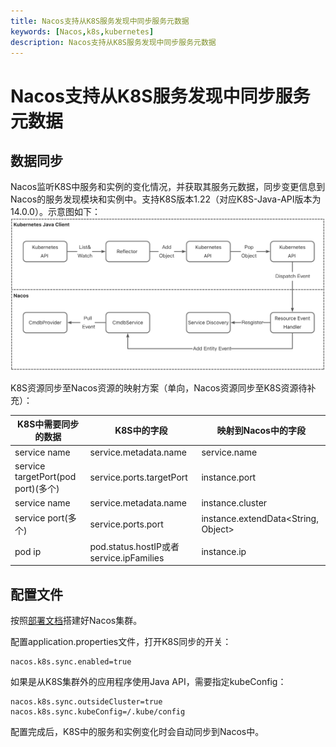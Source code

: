 ```yaml
---
title: Nacos支持从K8S服务发现中同步服务元数据
keywords: [Nacos,k8s,kubernetes]
description: Nacos支持从K8S服务发现中同步服务元数据
---
```


# Nacos支持从K8S服务发现中同步服务元数据

## 数据同步
Nacos监听K8S中服务和实例的变化情况，并获取其服务元数据，同步变更信息到Nacos的服务发现模块和实例中。支持K8S版本1.22（对应K8S-Java-API版本为14.0.0）。示意图如下：
![](img/k8s-sync.jpg)

K8S资源同步至Nacos资源的映射方案（单向，Nacos资源同步至K8S资源待补充）：


K8S中需要同步的数据|K8S中的字段|映射到Nacos中的字段
---|---|---
service name|service.metadata.name|service.name
service targetPort(pod port)(多个)|service.ports.targetPort|instance.port
service name|service.metadata.name|instance.cluster
service port(多个)|service.ports.port|instance.extendData<String, Object>
pod ip|pod.status.hostIP或者service.ipFamilies|instance.ip

## 配置文件
按照[部署文档](../guide/admin/deployment.md)搭建好Nacos集群。

配置application.properties文件，打开K8S同步的开关：
```
nacos.k8s.sync.enabled=true
```

如果是从K8S集群外的应用程序使用Java API，需要指定kubeConfig：
```
nacos.k8s.sync.outsideCluster=true
nacos.k8s.sync.kubeConfig=/.kube/config
```

配置完成后，K8S中的服务和实例变化时会自动同步到Nacos中。
